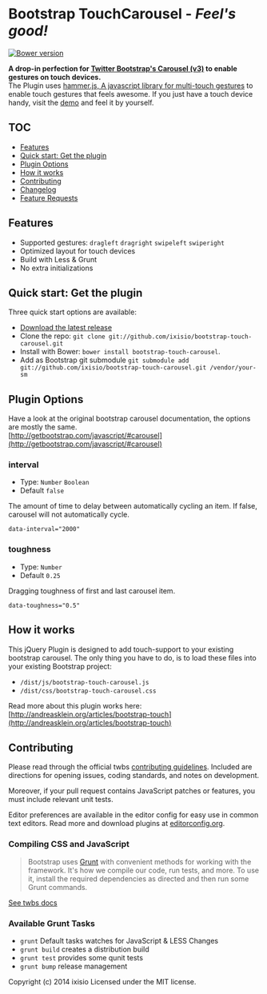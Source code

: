 # Bootstrap TouchCarousel - _Feel's good!_
[![Bower version](https://badge.fury.io/bo/bootstrap-touch-carousel.png)](http://badge.fury.io/bo/bootstrap-touch-carousel)

__A drop-in perfection for [Twitter Bootstrap's Carousel (v3)](http://getbootstrap.com/javascript/#carousel) to enable gestures on touch devices.__<br>
The Plugin uses [hammer.js, A javascript library for multi-touch gestures](http://eightmedia.github.io/hammer.js/) to enable touch gestures that feels awesome. If you just have a touch device handy, visit the [demo](http://ixisio.github.io/bootstrap-touch-carousel/) and feel it by yourself.

## TOC
* [Features](#features)
* [Quick start: Get the plugin](#quick-start-get-the-plugin)
* [Plugin Options](#plugin-options)
* [How it works](#how-it-works)
* [Contributing](#contributing)
* [Changelog](/CHANGELOG.md)
* [Feature Requests](https://github.com/ixisio/bootstrap-touch-carousel/issues?labels=enhancement&page=1&state=open)

## Features
* Supported gestures: `dragleft` `dragright` `swipeleft` `swiperight`
* Optimized layout for touch devices
* Build with Less & Grunt
* No extra initializations

## Quick start: Get the plugin
Three quick start options are available:

- [Download the latest release](https://github.com/ixisio/bootstrap-touch-carousel/archive/master.zip)
- Clone the repo: `git clone git://github.com/ixisio/bootstrap-touch-carousel.git`
- Install with Bower: `bower install bootstrap-touch-carousel`.
- Add as Bootstrap git submodule `git submodule add git://github.com/ixisio/bootstrap-touch-carousel.git /vendor/your-sm`

## Plugin Options
Have a look at the original bootstrap carousel documentation, the options are mostly the same. <br>
[http://getbootstrap.com/javascript/#carousel](http://getbootstrap.com/javascript/#carousel)

### interval
* Type: `Number` `Boolean`
* Default `false`

The amount of time to delay between automatically cycling an item. If false, carousel will not automatically cycle.

`data-interval="2000"`

### toughness
* Type: `Number`
* Default `0.25`

Dragging toughness of first and last carousel item.

`data-toughness="0.5"`

## How it works
This jQuery Plugin is designed to add touch-support to your existing bootstrap carousel. The only thing you have to do, is to load these files into your existing Bootstrap project:

* `/dist/js/bootstrap-touch-carousel.js`
* `/dist/css/bootstrap-touch-carousel.css`

Read more about this plugin works here: [http://andreasklein.org/articles/bootstrap-touch](http://andreasklein.org/articles/bootstrap-touch)

## Contributing
Please read through the official twbs [contributing guidelines](https://github.com/twbs/bootstrap/blob/master/CONTRIBUTING.md). Included are directions for opening issues, coding standards, and notes on development.

Moreover, if your pull request contains JavaScript patches or features, you must include relevant unit tests.

Editor preferences are available in the editor config for easy use in common text editors. Read more and download plugins at [editorconfig.org](http://editorconfig.org).

### Compiling CSS and JavaScript
> Bootstrap uses [Grunt](http://gruntjs.com/) with convenient methods for working with the framework. It's how we compile our code, run tests, and more. To use it, install the required dependencies as directed and then run some Grunt commands.

[See twbs docs](https://github.com/twbs/bootstrap/blob/master/README.md)

### Available Grunt Tasks
* `grunt` Default tasks watches for JavaScript & LESS Changes
* `grunt build` creates a distribution build
* `grunt test` provides some qunit tests
* `grunt bump` release management


Copyright (c) 2014 ixisio Licensed under the MIT license.

